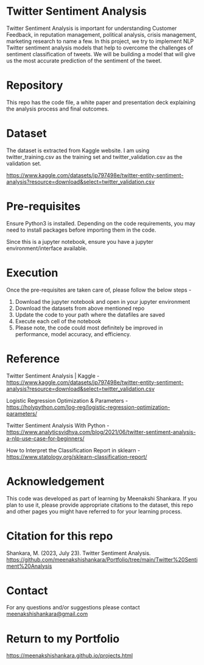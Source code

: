 
# Twitter Sentiment Analysis

Twitter Sentiment Analysis is important for understanding Customer Feedback, in reputation management, political analysis, crisis management, marketing research to name a few.
In this project, we try to implement NLP Twitter sentiment analysis models that help to overcome the challenges of sentiment classification of tweets. We will be building a model that will give us the most accurate prediction of the sentiment of the tweet.

# Repository

This repo has the code file, a white paper and presentation deck explaining the analysis process and final outcomes.

# Dataset

The dataset is extracted from Kaggle website. I am using twitter_training.csv as the training set and twitter_validation.csv as the validation set.

https://www.kaggle.com/datasets/jp797498e/twitter-entity-sentiment-analysis?resource=download&select=twitter_validation.csv 

# Pre-requisites

Ensure Python3 is installed.
Depending on the code requirements, you may need to install packages before importing them in the code.

Since this is a jupyter notebook, ensure you have a jupyter environment/interface available.

# Execution

Once the pre-requisites are taken care of, please follow the below steps - 
1. Download the jupyter notebook and open in your jupyter environment
2. Download the datasets from above mentioned repo
3. Update the code to your path where the datafiles are saved
4. Execute each cell of the notebook
5. Please note, the code could most definitely be improved in performance, model accuracy, and efficiency.


# Reference

Twitter Sentiment Analysis | Kaggle - 
https://www.kaggle.com/datasets/jp797498e/twitter-entity-sentiment-analysis?resource=download&select=twitter_validation.csv

Logistic Regression Optimization & Parameters - 
https://holypython.com/log-reg/logistic-regression-optimization-parameters/

Twitter Sentiment Analysis With Python - 
https://www.analyticsvidhya.com/blog/2021/06/twitter-sentiment-analysis-a-nlp-use-case-for-beginners/

How to Interpret the Classification Report in sklearn - 
https://www.statology.org/sklearn-classification-report/ 


# Acknowledgement 
This code was developed as part of learning by Meenakshi Shankara.
If you plan to use it, please provide appropriate citations to the dataset, this repo and other pages you might have referred to for your learning process.

# Citation for this repo
Shankara, M. (2023, July 23). Twitter Sentiment Analysis. https://github.com/meenakshishankara/Portfolio/tree/main/Twitter%20Sentiment%20Analysis

# Contact
For any questions and/or suggestions please contact meenakshishankara@gmail.com

# Return to my Portfolio
https://meenakshishankara.github.io/projects.html 


